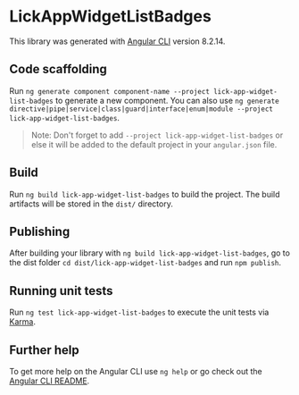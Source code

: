 # LickAppWidgetListBadges

This library was generated with [Angular CLI](https://github.com/angular/angular-cli) version 8.2.14.

## Code scaffolding

Run `ng generate component component-name --project lick-app-widget-list-badges` to generate a new component. You can also use `ng generate directive|pipe|service|class|guard|interface|enum|module --project lick-app-widget-list-badges`.
> Note: Don't forget to add `--project lick-app-widget-list-badges` or else it will be added to the default project in your `angular.json` file. 

## Build

Run `ng build lick-app-widget-list-badges` to build the project. The build artifacts will be stored in the `dist/` directory.

## Publishing

After building your library with `ng build lick-app-widget-list-badges`, go to the dist folder `cd dist/lick-app-widget-list-badges` and run `npm publish`.

## Running unit tests

Run `ng test lick-app-widget-list-badges` to execute the unit tests via [Karma](https://karma-runner.github.io).

## Further help

To get more help on the Angular CLI use `ng help` or go check out the [Angular CLI README](https://github.com/angular/angular-cli/blob/master/README.md).
